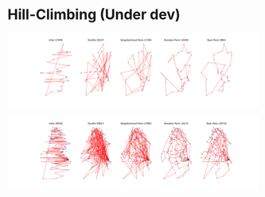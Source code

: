 # Hill-Climbing (Under dev)

![summary](extra/Djibouti/summary.png)

![summary](extra/Qatar/summary.png)